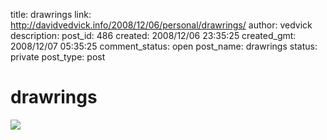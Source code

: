 title: drawrings
link: http://davidvedvick.info/2008/12/06/personal/drawrings/
author: vedvick
description: 
post_id: 486
created: 2008/12/06 23:35:25
created_gmt: 2008/12/07 05:35:25
comment_status: open
post_name: drawrings
status: private
post_type: post

# drawrings

![](http://devedcomputers.com/life/wp-content/uploads/2007/06/weareonlyonepushfromthenest.png)